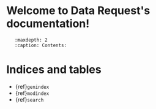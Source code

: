 # Welcome to Data Request's documentation!

```{toctree}
   :maxdepth: 2
   :caption: Contents:

```


# Indices and tables

* {ref}`genindex`
* {ref}`modindex`
* {ref}`search`
